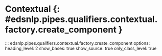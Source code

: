 # Contextual {: #edsnlp.pipes.qualifiers.contextual.factory.create_component }

::: edsnlp.pipes.qualifiers.contextual.factory.create_component
    options:
        heading_level: 2
        show_bases: true
        show_source: true
        only_class_level: true

